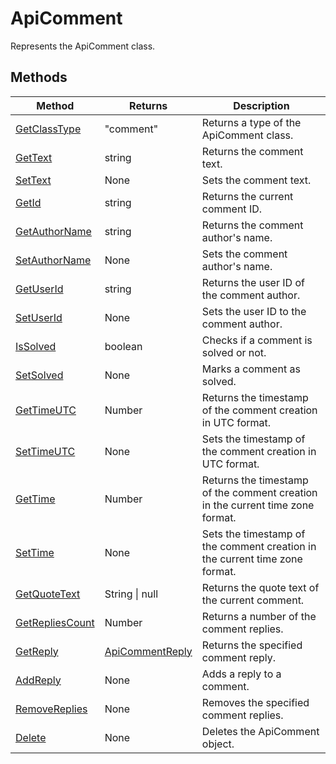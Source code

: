 # ApiComment

Represents the ApiComment class.


## Methods

| Method | Returns | Description |
| ------ | ------- | ----------- |
| [GetClassType](./Methods/GetClassType.md) | "comment" | Returns a type of the ApiComment class. |
| [GetText](./Methods/GetText.md) | string | Returns the comment text. |
| [SetText](./Methods/SetText.md) | None | Sets the comment text. |
| [GetId](./Methods/GetId.md) | string | Returns the current comment ID. |
| [GetAuthorName](./Methods/GetAuthorName.md) | string | Returns the comment author's name. |
| [SetAuthorName](./Methods/SetAuthorName.md) | None | Sets the comment author's name. |
| [GetUserId](./Methods/GetUserId.md) | string | Returns the user ID of the comment author. |
| [SetUserId](./Methods/SetUserId.md) | None | Sets the user ID to the comment author. |
| [IsSolved](./Methods/IsSolved.md) | boolean | Checks if a comment is solved or not. |
| [SetSolved](./Methods/SetSolved.md) | None | Marks a comment as solved. |
| [GetTimeUTC](./Methods/GetTimeUTC.md) | Number | Returns the timestamp of the comment creation in UTC format. |
| [SetTimeUTC](./Methods/SetTimeUTC.md) | None | Sets the timestamp of the comment creation in UTC format. |
| [GetTime](./Methods/GetTime.md) | Number | Returns the timestamp of the comment creation in the current time zone format. |
| [SetTime](./Methods/SetTime.md) | None | Sets the timestamp of the comment creation in the current time zone format. |
| [GetQuoteText](./Methods/GetQuoteText.md) | String \| null | Returns the quote text of the current comment. |
| [GetRepliesCount](./Methods/GetRepliesCount.md) | Number | Returns a number of the comment replies. |
| [GetReply](./Methods/GetReply.md) | [ApiCommentReply](../ApiCommentReply/ApiCommentReply.md) | Returns the specified comment reply. |
| [AddReply](./Methods/AddReply.md) | None | Adds a reply to a comment. |
| [RemoveReplies](./Methods/RemoveReplies.md) | None | Removes the specified comment replies. |
| [Delete](./Methods/Delete.md) | None | Deletes the ApiComment object. |

